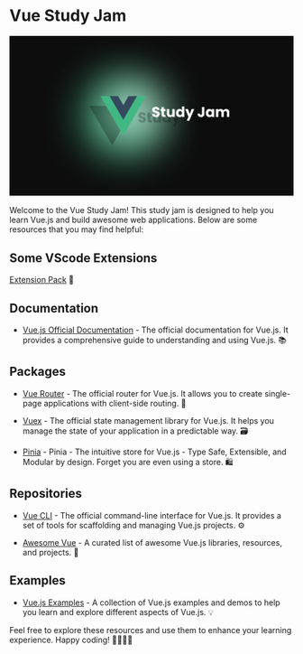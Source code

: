 # Vue Study Jam

![](./images/vue-study-jam.png)

Welcome to the Vue Study Jam! This study jam is designed to help you learn Vue.js and build awesome web applications. Below are some resources that you may find helpful:

## Some VScode Extensions

[Extension Pack](https://marketplace.visualstudio.com/items?itemName=mubaidr.vuejs-extension-pack) 🚀

## Documentation

- [Vue.js Official Documentation](https://vuejs.org/) - The official documentation for Vue.js. It provides a comprehensive guide to understanding and using Vue.js. 📚

## Packages

- [Vue Router](https://router.vuejs.org/) - The official router for Vue.js. It allows you to create single-page applications with client-side routing. 🚦

- [Vuex](https://vuex.vuejs.org/) - The official state management library for Vue.js. It helps you manage the state of your application in a predictable way. 🗃️

- [Pinia](https://pinia.vuejs.org/) - Pinia - The intuitive store for Vue.js - Type Safe, Extensible, and Modular by design. Forget you are even using a store. 🛍️

## Repositories

- [Vue CLI](https://github.com/vuejs/vue-cli) - The official command-line interface for Vue.js. It provides a set of tools for scaffolding and managing Vue.js projects. ⚙️

- [Awesome Vue](https://github.com/vuejs/awesome-vue) - A curated list of awesome Vue.js libraries, resources, and projects. 🌟

## Examples

- [Vue.js Examples](https://vuejsexamples.com/) - A collection of Vue.js examples and demos to help you learn and explore different aspects of Vue.js. 💡

Feel free to explore these resources and use them to enhance your learning experience. Happy coding! 👩‍💻👨‍💻
